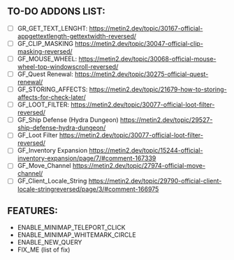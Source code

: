 ## TO-DO ADDONS LIST:
- [ ] GR_GET_TEXT_LENGHT: https://metin2.dev/topic/30167-official-appgettextlength-gettextwidth-reversed/
- [ ] GF_CLIP_MASKING https://metin2.dev/topic/30047-official-clip-masking-reversed/
- [ ] GF_MOUSE_WHEEL: https://metin2.dev/topic/30068-official-mouse-wheel-top-windowscroll-reversed/
- [ ] GF_Quest Renewal: https://metin2.dev/topic/30275-official-quest-renewal/
- [ ] GF_STORING_AFFECTS: https://metin2.dev/topic/21679-how-to-storing-affects-for-check-later/
- [ ] GF_LOOT_FILTER: https://metin2.dev/topic/30077-official-loot-filter-reversed/
- [ ] GF_Ship Defense (Hydra Dungeon) https://metin2.dev/topic/29527-ship-defense-hydra-dungeon/
- [ ] GF_Loot Filter https://metin2.dev/topic/30077-official-loot-filter-reversed/
- [ ] GF_Inventory Expansion https://metin2.dev/topic/15244-official-inventory-expansion/page/7/#comment-167339
- [ ] GF_Move_Channel https://metin2.dev/topic/27974-official-move-channel/
- [ ] GF_Client_Locale_String https://metin2.dev/topic/29790-official-client-locale-stringreversed/page/3/#comment-166975

## FEATURES:
- ENABLE_MINIMAP_TELEPORT_CLICK
- ENABLE_MINIMAP_WHITEMARK_CIRCLE
- ENABLE_NEW_QUERY
- FIX_ME (list of fix)
